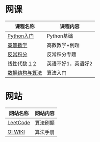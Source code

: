 # 网课
| 课程名称 | 课程内容 |
| ------- |  -------- |
| [Python入门](https://www.bilibili.com/video/BV1vA411b7Rn/?spm_id_from=333.1387.favlist.content.click&vd_source=16ba9174a1902767067404e100760264) | Python基础 |
| [高等数学](https://www.bilibili.com/video/BV1864y1T7Ks/?spm_id_from=333.337.search-card.all.click) | 高数教学+例题 |
| [反常积分](https://www.bilibili.com/video/BV1sS4y1Q7ms/?spm_id_from=333.1387.favlist.content.click&vd_source=16ba9174a1902767067404e100760264) | 反常积分专题 |
| 线性代数 [1](https://www.bilibili.com/video/BV1Db411s7fP/?spm_id_from=333.1387.favlist.content.click&vd_source=16ba9174a1902767067404e100760264) [2](https://www.bilibili.com/video/BV16Z4y1U7oU/?spm_id_from=333.337.search-card.all.click) | 英语不好1，英语好2 |
| [数据结构与算法](https://www.bilibili.com/video/BV1MH48esE2X/?spm_id_from=333.337.search-card.all.click) | 算法入门 |

# 网站
| 网站名称 | 网站内容 |
| ------- | -------- |
| [LeetCode](https://leetcode.cn/) | 算法刷题 |
| [OI WIKI](https://oi.wiki/) | 算法手册 |


